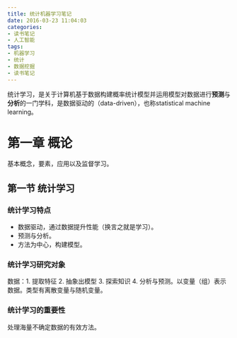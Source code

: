 ```yaml
---
title: 统计机器学习笔记
date: 2016-03-23 11:04:03
categories:
- 读书笔记
- 人工智能
tags:
- 机器学习
- 统计
- 数据挖掘
- 读书笔记
---
```

统计学习，是关于计算机基于数据构建概率统计模型并运用模型对数据进行**预测**与**分析**的一门学科，是数据驱动的（data-driven），也称statistical machine learning。
<!-- more -->
# 第一章 概论
基本概念，要素，应用以及监督学习。
## 第一节 统计学习
### 统计学习特点
+ 数据驱动，通过数据提升性能（换言之就是学习）。
+ 预测与分析。
+ 方法为中心，构建模型。

### 统计学习研究对象
数据：1. 提取特征 2. 抽象出模型 3. 探索知识 4. 分析与预测。以变量（组）表示数据。类型有离散变量与随机变量。
### 统计学习的重要性
处理海量不确定数据的有效方法。